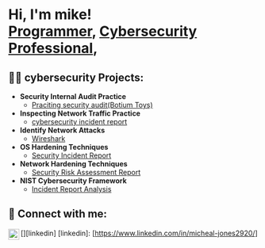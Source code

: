 <h1>Hi, I'm mike! <br/><a href="https://github.com/mrjones2920">Programmer</a>, <a href="https://www.linkedin.com/in/micheal-jones2920/">Cybersecurity Professional</a>,

<h2>👨‍💻 cybersecurity Projects:</h2>

- <b>Security Internal Audit Practice</b>
  - [Praciting security audit(Botium Toys)](https://github.com/mrjones2920/botium-toys)
- <b>Inspecting Network Traffic Practice </b>
  - [cybersecurity incident report](https://github.com/mrjones2920/inspect-network-DNS-and-ICMP-traffic)
- <b>Identify Network Attacks</b>
  - [Wireshark](https://github.com/mrjones2920/Wireshark)
- <b>OS Hardening Techniques</b>
  - [Security Incident Report](https://github.com/mrjones2920/OS-hardening-techniques)
- <b>Network Hardening Techniques</b>
  - [Security Risk Assessment Report](https://github.com/mrjones2920/Network-Hardening-techniques)
- <b>NIST Cybersecurity Framework</b>
   - [Incident Report Analysis](https://github.com/mrjones2920/NIST-Cybersecurity-Framework)
 
<h2> 🤳 Connect with me:</h2>

[<img align="left" alt="micheal-jones2920 | LinkedIn" width="22px" src="https://cdn.jsdelivr.net/npm/simple-icons@v3/icons/linkedin.svg" />][linkedin]
[linkedin]: [https://www.linkedin.com/in/micheal-jones2920/]
